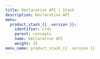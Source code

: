 ```yaml
---
title: Declarative API | Stash
description: Declarative API
menu:
  product_stash_{{ .version }}:
    identifier: crds
    parent: concepts
    name: Declarative API
    weight: 15
menu_name: product_stash_{{ .version }}
---
```

